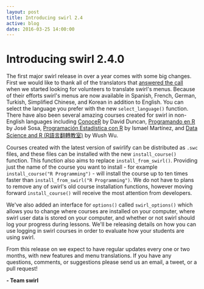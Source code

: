 ```yaml
---
layout: post
title: Introducing swirl 2.4
active: blog
date: 2016-03-25 14:00:00
---
```


# Introducing swirl 2.4.0

The first major swirl release in over a year comes with some big changes. First
we would like to thank all of the translators that 
[answered the call](http://swirlstats.com/blog/polyglot.html) when we started
looking for volunteers to translate swirl's menus. Because of their efforts 
swirl's menus are now available
in Spanish, French, German, Turkish, Simplified Chinese, and Korean in addition
to English. You can select the language you prefer with the new `select_language()`
function. There have also been several amazing courses created for swirl in 
non-English languages including [ConoceR](https://github.com/dhduncan/ConoceR)
by David Duncan, [Programando en R](https://github.com/josersosa/Programando_en_R)
by José Sosa, [Programación Estadística con R](https://github.com/ifunam/programacion-estadistica-r)
by Ismael Martínez, and [Data Science and R (R語言翻轉教室)](https://github.com/wush978/DataScienceAndR/tree/course) by Wush Wu.

Courses created with the latest version of swirlify can be distributed as `.swc`
files, and these files can be installed with the new `install_course()`
function. This function also aims to replace `install_from_swirl()`.
Providing just the name of the course you want to install -  for example
`install_course("R Programming")` - will install the course up to ten times faster
than `install_from_swirl("R Programming")`. We do not have to plans to remove any of 
swirl's old course installation functions, however moving forward `install_course()`
will receive the most attention from developers.

We've also added an interface for `options()` called `swirl_options()` which
allows you to change where courses are installed on your computer, where swirl
user data is stored on your computer, and whether or not swirl should log your
progress during lessons. We'll be releasing details on how you can use logging
in swirl courses in order to evaluate how your students are using swirl.

From this release on we expect to have regular updates every one or two months, 
with new features and menu translations. If you have any questions, comments, or
suggestions please send us an email, a tweet, or a pull request!

**- Team swirl**